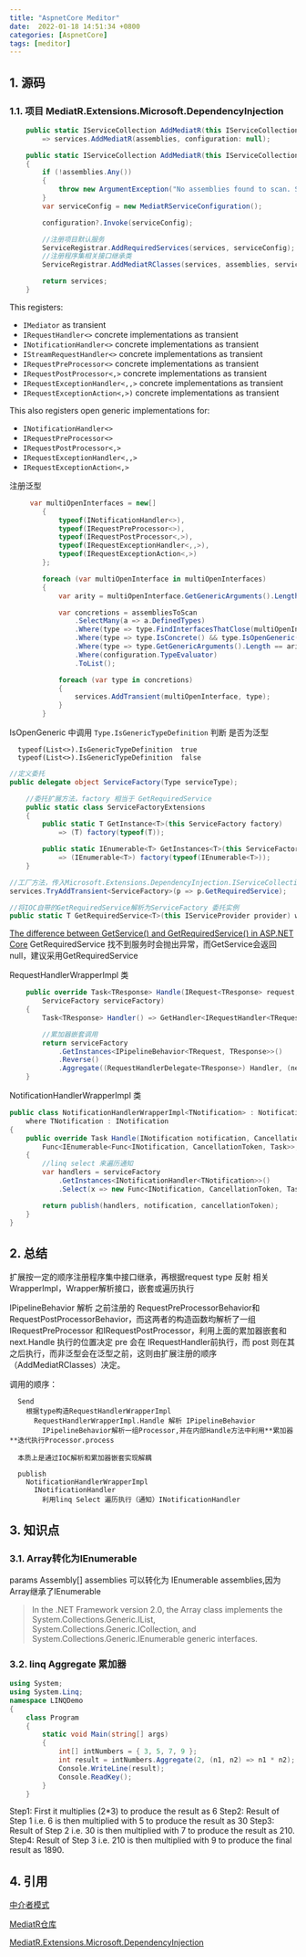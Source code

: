 ```yaml
---
title: "AspnetCore Meditor"
date:  2022-01-18 14:51:34 +0800
categories: [AspnetCore]
tags: [meditor]
---
```


## 1. 源码

### 1.1. 项目 MediatR.Extensions.Microsoft.DependencyInjection

```csharp
    public static IServiceCollection AddMediatR(this IServiceCollection services, params Assembly[] assemblies)
        => services.AddMediatR(assemblies, configuration: null);
```

```csharp
    public static IServiceCollection AddMediatR(this IServiceCollection services, IEnumerable<Assembly> assemblies, Action<MediatRServiceConfiguration>? configuration)
    {
        if (!assemblies.Any())
        {
            throw new ArgumentException("No assemblies found to scan. Supply at least one assembly to scan for handlers.");
        }
        var serviceConfig = new MediatRServiceConfiguration();

        configuration?.Invoke(serviceConfig);

        //注册项目默认服务
        ServiceRegistrar.AddRequiredServices(services, serviceConfig);
        //注册程序集相关接口继承类
        ServiceRegistrar.AddMediatRClasses(services, assemblies, serviceConfig);

        return services;
    }
```

This registers:

- `IMediator` as transient
- `IRequestHandler<>` concrete implementations as transient
- `INotificationHandler<>` concrete implementations as transient
- `IStreamRequestHandler<>` concrete implementations as transient
- `IRequestPreProcessor<>` concrete implementations as transient
- `IRequestPostProcessor<,>` concrete implementations as transient
- `IRequestExceptionHandler<,,>` concrete implementations as transient
- `IRequestExceptionAction<,>)` concrete implementations as transient

This also registers open generic implementations for:

- `INotificationHandler<>`
- `IRequestPreProcessor<>`
- `IRequestPostProcessor<,>`
- `IRequestExceptionHandler<,,>`
- `IRequestExceptionAction<,>`


注册泛型

```csharp
     var multiOpenInterfaces = new[]
        {
            typeof(INotificationHandler<>),
            typeof(IRequestPreProcessor<>),
            typeof(IRequestPostProcessor<,>),
            typeof(IRequestExceptionHandler<,,>),
            typeof(IRequestExceptionAction<,>)
        };

        foreach (var multiOpenInterface in multiOpenInterfaces)
        {
            var arity = multiOpenInterface.GetGenericArguments().Length;

            var concretions = assembliesToScan
                .SelectMany(a => a.DefinedTypes)
                .Where(type => type.FindInterfacesThatClose(multiOpenInterface).Any())
                .Where(type => type.IsConcrete() && type.IsOpenGeneric())
                .Where(type => type.GetGenericArguments().Length == arity)
                .Where(configuration.TypeEvaluator)
                .ToList();

            foreach (var type in concretions)
            {
                services.AddTransient(multiOpenInterface, type);
            }
        }
```

IsOpenGeneric 中调用 `Type.IsGenericTypeDefinition` 判断 是否为泛型

```plain
  typeof(List<>).IsGenericTypeDefinition  true
  typeof(List<>).IsGenericTypeDefinition  false
```

```csharp
//定义委托
public delegate object ServiceFactory(Type serviceType);
```


```csharp
    //委托扩展方法，factory 相当于 GetRequiredService
    public static class ServiceFactoryExtensions
    {
        public static T GetInstance<T>(this ServiceFactory factory)
            => (T) factory(typeof(T));

        public static IEnumerable<T> GetInstances<T>(this ServiceFactory factory)
            => (IEnumerable<T>) factory(typeof(IEnumerable<T>));
    }
```

```csharp
//工厂方法，传入Microsoft.Extensions.DependencyInjection.IServiceCollection，在接下来的项目中作为解析实例工厂
services.TryAddTransient<ServiceFactory>(p => p.GetRequiredService);
```


```csharp
//将IOC自带的GetRequiredService解析为ServiceFactory 委托实例
public static T GetRequiredService<T>(this IServiceProvider provider) where T : notnull;
```

[The difference between GetService() and GetRequiredService() in ASP.NET Core](https://andrewlock.net/the-difference-between-getservice-and-getrquiredservice-in-asp-net-core/) GetRequiredService 找不到服务时会抛出异常，而GetService会返回null，建议采用GetRequiredService

RequestHandlerWrapperImpl 类

```csharp
    public override Task<TResponse> Handle(IRequest<TResponse> request, CancellationToken cancellationToken,
        ServiceFactory serviceFactory)
    {
        Task<TResponse> Handler() => GetHandler<IRequestHandler<TRequest, TResponse>>(serviceFactory).Handle((TRequest) request, cancellationToken);

        //累加器嵌套调用
        return serviceFactory
            .GetInstances<IPipelineBehavior<TRequest, TResponse>>()
            .Reverse()
            .Aggregate((RequestHandlerDelegate<TResponse>) Handler, (next, pipeline) => () => pipeline.Handle((TRequest)request, cancellationToken, next))();
    }
```

NotificationHandlerWrapperImpl 类

```csharp
public class NotificationHandlerWrapperImpl<TNotification> : NotificationHandlerWrapper
    where TNotification : INotification
{
    public override Task Handle(INotification notification, CancellationToken cancellationToken, ServiceFactory serviceFactory,
        Func<IEnumerable<Func<INotification, CancellationToken, Task>>, INotification, CancellationToken, Task> publish)
    {
        //linq select 来遍历通知
        var handlers = serviceFactory
            .GetInstances<INotificationHandler<TNotification>>()
            .Select(x => new Func<INotification, CancellationToken, Task>((theNotification, theToken) => x.Handle((TNotification)theNotification, theToken)));

        return publish(handlers, notification, cancellationToken);
    }
}
```

## 2. 总结


扩展按一定的顺序注册程序集中接口继承，再根据request type 反射 相关WrapperImpl，Wrapper解析接口，嵌套或遍历执行

IPipelineBehavior 解析 之前注册的 RequestPreProcessorBehavior和RequestPostProcessorBehavior，而这两者的构造函数均解析了一组IRequestPreProcessor 和IRequestPostProcessor，利用上面的累加器嵌套和 next.Handle 执行的位置决定 pre 会在 IRequestHandler前执行，而 post 则在其之后执行，而非泛型会在泛型之前，这则由扩展注册的顺序（AddMediatRClasses）决定。


调用的顺序：

```plain
  Send
    根据type构造RequestHandlerWrapperImpl
      RequestHandlerWrapperImpl.Handle 解析 IPipelineBehavior
        IPipelineBehavior解析一组Processor,并在内部Handle方法中利用**累加器**迭代执行Processor.process

  本质上是通过IOC解析和累加器嵌套实现解耦

  publish
    NotificationHandlerWrapperImpl
      INotificationHandler
        利用linq Select 遍历执行（通知）INotificationHandler
```
## 3. 知识点

### 3.1. Array转化为IEnumerable

params Assembly[] assemblies 可以转化为 IEnumerable<Assembly> assemblies,因为Array继承了IEnumerable

> In the .NET Framework version 2.0, the Array class implements the System.Collections.Generic.IList<T>, System.Collections.Generic.ICollection<T>, and System.Collections.Generic.IEnumerable<T> generic interfaces.


### 3.2. linq Aggregate 累加器

```csharp
using System;
using System.Linq;
namespace LINQDemo
{
    class Program
    {
        static void Main(string[] args)
        {
            int[] intNumbers = { 3, 5, 7, 9 };
            int result = intNumbers.Aggregate(2, (n1, n2) => n1 * n2);
            Console.WriteLine(result);
            Console.ReadKey();
        }
    }
```

Step1: First it multiplies (2*3) to produce the result as 6
Step2: Result of Step 1 i.e. 6 is then multiplied with 5 to produce the result as 30
Step3: Result of Step 2 i.e. 30 is then multiplied with 7 to produce the result as 210.
Step4: Result of Step 3 i.e. 210 is then multiplied with 9 to produce the final result as 1890.


## 4. 引用

[中介者模式](https://refactoringguru.cn/design-patterns/mediator)

[MediatR仓库](https://github.com/jbogard/MediatR)

[MediatR.Extensions.Microsoft.DependencyInjection](https://github.com/jbogard/MediatR.Extensions.Microsoft.DependencyInjection)
